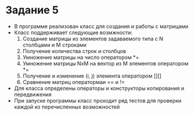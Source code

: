 # Задание 5

- В программе реализован класс для создания и работы с матрицами
- Класс поддерживает следующие возмжности:
    1) Создание матрицы из элементов задаваемого типа с N столбцами и M строками
    2) Получение количества строк и столбцов
    3) Умножение матрицы на число оператором *=
    4) Умножение матрицы NxM на вектор из M элементов оператором *=
    5) Получение и изменение (i, j) элемента оператором [][]
    6) Сравнение матриц оператормаи == и !=
- Для класса определены операторы и конструкторы копирования и передвижения
- При запуске программы класс проходит ряд тестов для проверки каждой из перечисленных возможностей
